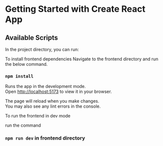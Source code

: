 # Getting Started with Create React App

## Available Scripts

In the project directory, you can run:

To install frontend dependencies 
Navigate to the frontend directory
and run the below command.

### `npm install`

Runs the app in the development mode.\
Open [http://localhost:5173](http://localhost:5173) to view it in your browser.

The page will reload when you make changes.\
You may also see any lint errors in the console.

To run the frontend in dev mode

run the command

### `npm run dev`  in frontend directory



